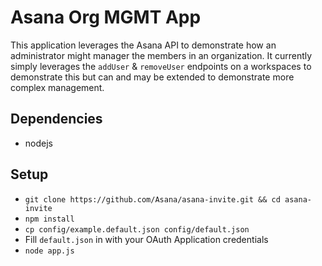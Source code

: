 # Asana Org MGMT App

This application leverages the Asana API to demonstrate how an administrator might manager the members in an
organization. It currently simply leverages the `addUser` & `removeUser` endpoints on a workspaces to demonstrate this
but can and may be extended to demonstrate more complex management.

## Dependencies
* nodejs

## Setup

* `git clone https://github.com/Asana/asana-invite.git && cd asana-invite`
* `npm install`
* `cp config/example.default.json config/default.json`
* Fill `default.json` in with your OAuth Application credentials
* `node app.js`